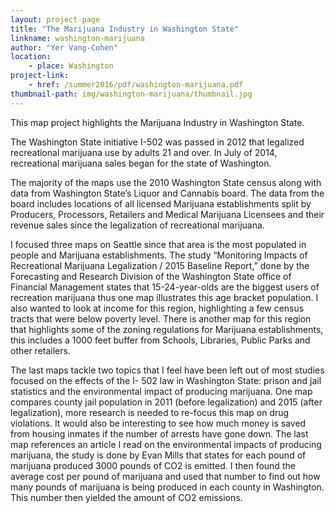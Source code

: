 ```yaml
---
layout: project-page
title: "The Marijuana Industry in Washington State"
linkname: washington-marijuana
author: "Yer Vang-Cohen"
location:
    - place: Washington
project-link:
    - href: /summer2016/pdf/washington-marijuana.pdf
thumbnail-path: img/washington-marijuana/thumbnail.jpg
---
```


This map project highlights the Marijuana Industry in Washington State.

The Washington State initiative I-502 was passed in 2012 that legalized recreational marijuana use by adults 21 and over. In July of 2014, recreational marijuana sales began for the state of Washington.

The majority of the maps use the 2010 Washington State census along with data from Washington State’s Liquor and Cannabis board. The data from the board includes locations of all licensed Marijuana establishments split by Producers, Processors, Retailers and Medical Marijuana Licensees and their revenue sales since the legalization of recreational marijuana.

I focused three maps on Seattle since that area is the most populated in people and Marijuana establishments. The study “Monitoring Impacts of Recreational Marijuana Legalization / 2015 Baseline Report,” done by the Forecasting and Research Division of the Washington State office of Financial Management states that 15-24-year-olds are the biggest users of recreation marijuana thus one map illustrates this age bracket population. I also wanted to look at income for this region, highlighting a few census tracts that were below poverty level. There is another map for this region that highlights some of the zoning regulations for Marijuana establishments, this includes a 1000 feet buffer from Schools, Libraries, Public Parks and other retailers.

The last maps tackle two topics that I feel have been left out of most studies focused on the effects of the I- 502 law in Washington State: prison and jail statistics and the environmental impact of producing marijuana. One map compares county jail population in 2011 (before legalization) and 2015 (after legalization), more research is needed to re-focus this map on drug violations. It would also be interesting to see how much money is saved from housing inmates if the number of arrests have gone down. The last map references an article I read on the environmental impacts of producing marijuana, the study is done by Evan Mills that states for each pound of marijuana produced 3000 pounds of CO2 is emitted. I then found the average cost per pound of marijuana and used that number to find out how many pounds of marijuana is being produced in each county in Washington. This number then yielded the amount of CO2 emissions. 
